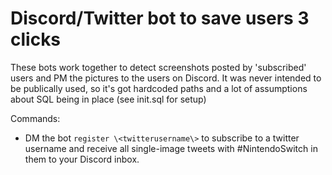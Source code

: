# Discord/Twitter bot to save users 3 clicks

These bots work together to detect screenshots posted by 'subscribed' users and PM the pictures to the users on Discord.
It was never intended to be publically used, so it's got hardcoded paths and a lot of assumptions about SQL being in place (see init.sql for setup)

Commands:

- DM the bot `register \<twitterusername\>` to subscribe to a twitter username and receive all single-image tweets with #NintendoSwitch in them to your Discord inbox.